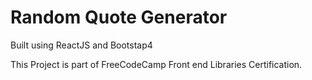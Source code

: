 # Random Quote Generator

Built using ReactJS and Bootstap4

This Project is part of FreeCodeCamp Front end Libraries Certification.
